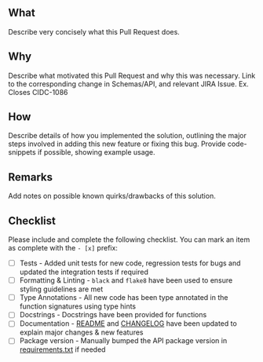## What

Describe very concisely what this Pull Request does.

## Why

Describe what motivated this Pull Request and why this was necessary. Link to the corresponding change in Schemas/API, and relevant JIRA Issue. Ex. Closes CIDC-1086

## How

Describe details of how you implemented the solution, outlining the major steps involved in adding this new feature or fixing this bug. Provide code-snippets if possible, showing example usage.

## Remarks

Add notes on possible known quirks/drawbacks of this solution.

## Checklist

Please include and complete the following checklist. You can mark an item as complete with the `- [x]` prefix:

- [ ] Tests - Added unit tests for new code, regression tests for bugs and updated the integration tests if required
- [ ] Formatting & Linting - `black` and `flake8` have been used to ensure styling guidelines are met
- [ ] Type Annotations - All new code has been type annotated in the function signatures using type hints
- [ ] Docstrings - Docstrings have been provided for functions
- [ ] Documentation - [README](https://github.com/CIMAC-CIDC/cidc-cloud-functions/blob/master/README.md) and [CHANGELOG](https://github.com/CIMAC-CIDC/cidc-cloud-functions/blob/master/CHANGELOG.md) have been updated to explain major changes & new features
- [ ] Package version - Manually bumped the API package version in [requirements.txt](https://github.com/CIMAC-CIDC/cidc-cloud-functions/blob/master/requirements.txt#L17) if needed
